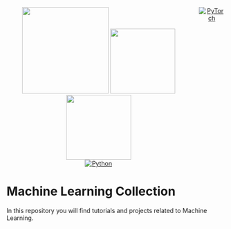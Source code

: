 <div align="center">
  <div style="display: flex; justify-content: center;">
    <div style="margin-right: 20px;">
      <img src="https://www.tensorflow.org/images/tf_logo_horizontal.png" width="200">
      <img src="https://stackify.com/wp-content/uploads/2023/07/pytorch_logo.png" width="150">
      <img src="https://camo.githubusercontent.com/906e661107a3bc03104ca5d88336d1f4b0e80fdcac65efaf7904041d371c747f/68747470733a2f2f73332e616d617a6f6e6177732e636f6d2f6b657261732e696f2f696d672f6b657261732d6c6f676f2d323031382d6c617267652d313230302e706e67" width="150">
      <br>
      <a href="https://badge.fury.io/py/tensorflow"><img alt="Python" src="https://img.shields.io/pypi/pyversions/tensorflow.svg"></a>
    </div>
    <div>
      <a href="https://pytorch.org/get-started/locally/"><img alt="PyTorch" src="https://img.shields.io/badge/PyTorch-ee4c2c?logo=pytorch&logoColor=white"></a>
      <br>
    </div>
  </div>
</div>


# Machine Learning Collection
In this repository you will find tutorials and projects related to Machine Learning.

